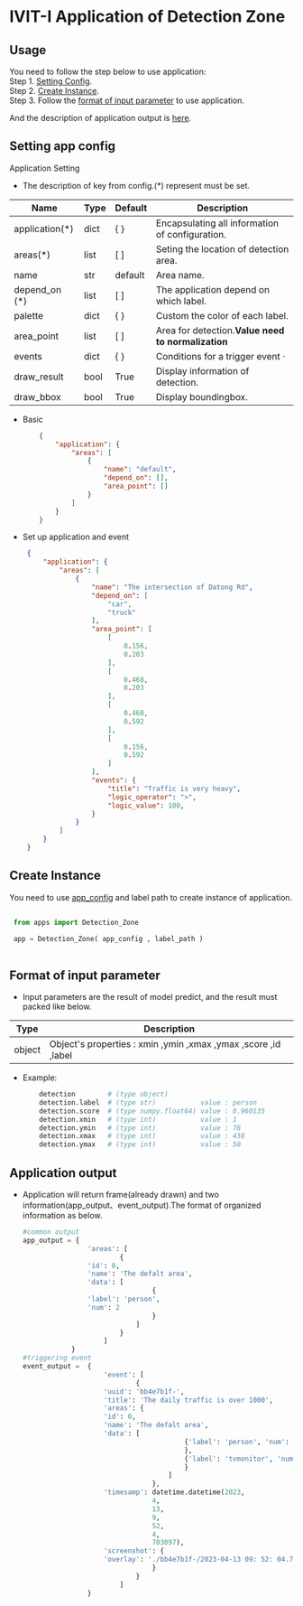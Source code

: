 # IVIT-I Application of Detection Zone
## Usage
You need to follow the step below to use application:  
Step 1. [Setting Config](#setting-app-config).  
Step 2. [Create Instance](#create-instance).  
Step 3. Follow the [format of input parameter](#format-of-input-parameter)  to use application.

And the description of application output is [here](#application-output).

## Setting app config 
Application Setting
* The description of key from config.(*) represent must be set.  


| Name | Type | Default | Description |
| --- | --- | --- | --- |
|application(*)|dict|{  }|Encapsulating all information of configuration.|
|areas(*)|list|[  ]|Seting the location of detection area. |
|name|str|default|Area name.|
| depend_on (*) | list | [ ] | The application depend on which label. |
| palette | dict | { } | Custom the color of each label. |
|area_point|list|[ ]|Area for detection.**Value need to normalization**|
|events|dict|{ }|Conditions for a trigger event ·|
|draw_result|bool|True|Display information of detection.|
|draw_bbox|bool|True|Display boundingbox.|

* Basic
    ```json
        {
            "application": {
                "areas": [
                    {
                        "name": "default",
                        "depend_on": [],
                        "area_point": []
                    }
                ]
            }
        }
    ```
* Set up application and event

   ```json
    {
        "application": {
            "areas": [
                {
                    "name": "The intersection of Datong Rd",
                    "depend_on": [
                        "car",
                        "truck"
                    ],
                    "area_point": [
                        [
                            0.156,
                            0.203
                        ],
                        [
                            0.468,
                            0.203
                        ],
                        [
                            0.468,
                            0.592
                        ],
                        [
                            0.156,
                            0.592
                        ]
                    ],
                    "events": {
                        "title": "Traffic is very heavy",
                        "logic_operator": ">",
                        "logic_value": 100,
                    }
                }
            ]
        }
    }
   ``` 
## Create Instance
You need to use [app_config](#setting-app-config) and label path to create instance of application.
   ```python
    
    from apps import Detection_Zone

    app = Detection_Zone( app_config , label_path )
    
   ``` 
## Format of input parameter
* Input parameters are the result of model predict, and the result must packed like below.

| Type | Description |
| --- | --- |
|object|Object's properties : xmin ,ymin ,xmax ,ymax ,score ,id ,label |
* Example:
    ```bash
        detection        # (type object)                   
        detection.label  # (type str)           value : person   
        detection.score  # (type numpy.float64) value : 0.960135 
        detection.xmin   # (type int)           value : 1        
        detection.ymin   # (type int)           value : 78       
        detection.xmax   # (type int)           value : 438  
        detection.ymax   # (type int)           value : 50     
    ```
## Application output 
* Application will return frame(already drawn) and two information(app_output、event_output).The format of organized information as below.
    ```python
    #common output
    app_output = {
                    'areas': [
                            {
                    'id': 0, 
                    'name': 'The defalt area', 
                    'data': [
                                    {
                    'label': 'person', 
                    'num': 2
                                    }
                                ]
                            }
                        ]
                }
    #triggering event
    event_output =  {
                        'event': [
                                {
                        'uuid': 'bb4e7b1f-', 
                        'title': 'The daily traffic is over 1000', 
                        'areas': {
                        'id': 0, 
                        'name': 'The defalt area', 
                        'data': [
                                            {'label': 'person', 'num': 2
                                            },
                                            {'label': 'tvmonitor', 'num': 1
                                            }
                                        ]
                                    }, 
                        'timesamp': datetime.datetime(2023,
                                    4,
                                    13,
                                    9,
                                    52,
                                    4,
                                    703097), 
                        'screenshot': {
                        'overlay': './bb4e7b1f-/2023-04-13 09: 52: 04.703097.jpg', 'original': './bb4e7b1f-/2023-04-13 09: 52: 04.703097_org.jpg'
                                    }
                                }
                            ]
                    }
    
    ```